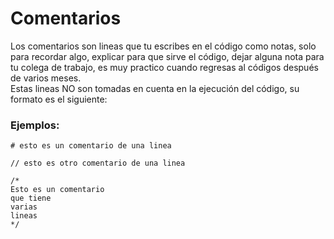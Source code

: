 # Comentarios

Los comentarios son lineas que tu escribes en el código como notas, solo para recordar algo, explicar para que sirve el código, dejar alguna nota para tu colega de trabajo, es muy practico cuando regresas al códigos después de varios meses.   
Estas lineas NO son tomadas en cuenta en la ejecución del código,  su formato es el siguiente:

### Ejemplos:

```
# esto es un comentario de una linea
```

```
// esto es otro comentario de una linea
```

```
/*
Esto es un comentario
que tiene
varias 
lineas
*/
```



